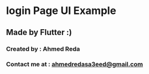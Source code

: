 # login Page UI Example

## Made by Flutter :)

###  Created by : Ahmed Reda
### Contact me at : ahmedredasa3eed@gmail.com
